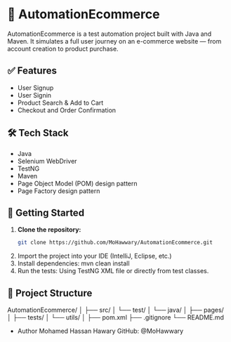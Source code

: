 # 🛒 AutomationEcommerce

AutomationEcommerce is a test automation project built with Java and Maven. It simulates a full user journey on an e-commerce website — from account creation to product purchase.

## ✅ Features
- User Signup
- User Signin
- Product Search & Add to Cart
- Checkout and Order Confirmation

## 🛠 Tech Stack

- Java
- Selenium WebDriver
- TestNG 
- Maven
- Page Object Model (POM) design pattern
- Page Factory design pattern

## 🚀 Getting Started

1. **Clone the repository:**
   ```bash
   git clone https://github.com/MoHawwary/AutomationEcommerce.git
2. Import the project into your IDE (IntelliJ, Eclipse, etc.)
3. Install dependencies:
mvn clean install
4. Run the tests:
Using TestNG XML file or directly from test classes.

## 📁 Project Structure
AutomationEcommerce/
│
├── src/
│   └── test/
│       └── java/
│           ├── pages/
│           ├── tests/
│           └── utils/
│
├── pom.xml
├── .gitignore
└── README.md
- Author
Mohamed Hassan Hawary
GitHub: @MoHawwary



